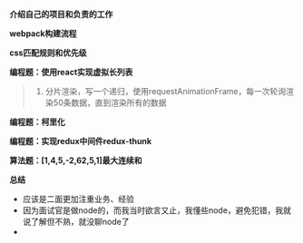 

**介绍自己的项目和负责的工作**

**webpack构建流程**

**css匹配规则和优先级**

**编程题：使用react实现虚拟长列表**

> 1. 分片渲染，写一个递归，使用requestAnimationFrame，每一次轮询渲染50条数据，直到渲染所有的数据

**编程题：柯里化**

**编程题：实现redux中间件redux-thunk**

**算法题：[1,4,5,-2,62,5,1]最大连续和**

**总结**

- 应该是二面更加注重业务、经验
- 因为面试官是做node的，而我当时欲言又止，我懂些node，避免犯错，我就说了解但不熟，就没聊node了
- 